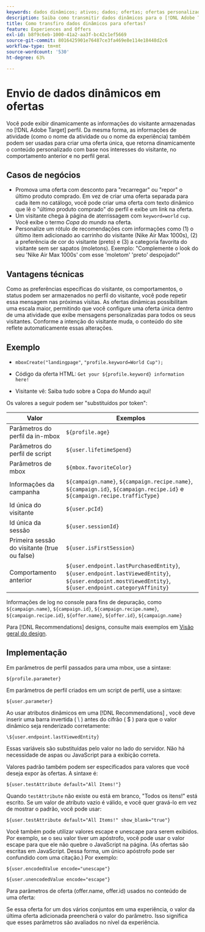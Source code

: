 ```yaml
---
keywords: dados dinâmicos; ativos; dados; ofertas; ofertas personalizadas; ofertas pessoais; substituição de token
description: Saiba como transmitir dados dinâmicos para o [!DNL Adobe Target] Ofertas.
title: Como transfiro dados dinâmicos para ofertas?
feature: Experiences and Offers
exl-id: b8f9c6eb-1000-41a2-aa3f-bc42c1ef5669
source-git-commit: 8016425901e76487ce3fa469e8e114e18448d2c6
workflow-type: tm+mt
source-wordcount: '530'
ht-degree: 63%

---
```


# Envio de dados dinâmicos em ofertas

Você pode exibir dinamicamente as informações do visitante armazenadas no [!DNL Adobe Target] perfil. Da mesma forma, as informações de atividade (como o nome da atividade ou o nome da experiência) também podem ser usadas para criar uma oferta única, que retorna dinamicamente o conteúdo personalizado com base nos interesses do visitante, no comportamento anterior e no perfil geral.

## Casos de negócios

* Promova uma oferta com desconto para &quot;recarregar&quot; ou &quot;repor&quot; o último produto comprado. Em vez de criar uma oferta separada para cada item no catálogo, você pode criar uma oferta com texto dinâmico que lê o &quot;último produto comprado&quot; do perfil e exibe um link na oferta.
* Um visitante chega à página de aterrissagem com `keyword=world` `cup`. Você exibe o termo *Copa do mundo* na oferta.
* Personalize um rótulo de recomendações com informações como (1) o último item adicionado ao carrinho do visitante (Nike Air Max 1000s), (2) a preferência de cor do visitante (preto) e (3) a categoria favorita do visitante sem ser sapatos (moletons). Exemplo: &quot;Complemente o look do seu &#39;Nike Air Max 1000s&#39; com esse &#39;moletom&#39; &#39;preto&#39; despojado!&quot;

## Vantagens técnicas

Como as preferências específicas do visitante, os comportamentos, o status podem ser armazenados no perfil do visitante, você pode repetir essa mensagem nas próximas visitas. As ofertas dinâmicas possibilitam uma escala maior, permitindo que você configure uma oferta única dentro de uma atividade que exibe mensagens personalizadas para todos os seus visitantes. Conforme a intenção do visitante muda, o conteúdo do site reflete automaticamente essas alterações.

## Exemplo

* `mboxCreate("landingpage"`, `"profile.keyword=World Cup");`

* Código da oferta HTML: `Get your ${profile.keyword} information here!`
* Visitante vê: Saiba tudo sobre a Copa do Mundo aqui!

Os valores a seguir podem ser &quot;substituídos por token&quot;:

| Valor | Exemplos |
|--- |--- |
| Parâmetros do perfil da in-mbox | `${profile.age}` |
| Parâmetros do perfil de script | `${user.lifetimeSpend}` |
| Parâmetros de mbox | `${mbox.favoriteColor}` |
| Informações da campanha | `${campaign.name}`, `${campaign.recipe.name}`, `${campaign.id}`, `${campaign.recipe.id}` e `${campaign.recipe.trafficType}` |
| Id única do visitante | `${user.pcId}` |
| Id única da sessão | `${user.sessionId}` |
| Primeira sessão do visitante (true ou false) | `${user.isFirstSession}` |
| Comportamento anterior | `${user.endpoint.lastPurchasedEntity}`, `${user.endpoint.lastViewedEntity}`, `${user.endpoint.mostViewedEntity}`, `${user.endpoint.categoryAffinity}` |

Informações de log no console para fins de depuração, como `${campaign.name}`, `${campaign.id}`, `${campaign.recipe.name}`, `${campaign.recipe.id}`, `${offer.name}`, `${offer.id}`, `${campaign.name}`

Para [!DNL Recommendations] designs, consulte mais exemplos em [Visão geral do design](/help/c-recommendations/c-design-overview/design-overview.md).

## Implementação

Em parâmetros de perfil passados para uma mbox, use a sintaxe:

`${profile.parameter}`

Em parâmetros de perfil criados em um script de perfil, use a sintaxe:

`${user.parameter}`

Ao usar atributos dinâmicos em uma [!DNL Recommendations] , você deve inserir uma barra invertida ( \ ) antes do cifrão ( $ ) para que o valor dinâmico seja renderizado corretamente:

`\${user.endpoint.lastViewedEntity}`

Essas variáveis são substituídas pelo valor no lado do servidor. Não há necessidade de aspas ou JavaScript para a exibição correta.

Valores padrão também podem ser especificados para valores que você deseja expor às ofertas. A sintaxe é:

`${user.testAttribute default="All Items!"}`

Quando `testAttribute` não existe ou está em branco, &quot;Todos os itens!&quot; está escrito. Se um valor de atributo vazio é válido, e você quer gravá-lo em vez de mostrar o padrão, você pode usar:

`${user.testAttribute default="All Items!" show_blank="true"}`

Você também pode utilizar valores escape e unescape para serem exibidos. Por exemplo, se o seu valor tiver um apóstrofo, você pode usar o valor escape para que ele não quebre o JavaScript na página. (As ofertas são escritas em JavaScript. Dessa forma, um único apóstrofo pode ser confundido com uma citação.) Por exemplo:

`${user.encodedValue encode="unescape"}`

`${user.unencodedValue encode="escape"}`

Para parâmetros de oferta (offer.name, offer.id) usados no conteúdo de uma oferta:

Se essa oferta for um dos vários conjuntos em uma experiência, o valor da última oferta adicionada preencherá o valor do parâmetro. Isso significa que esses parâmetros são avaliados no nível da experiência.